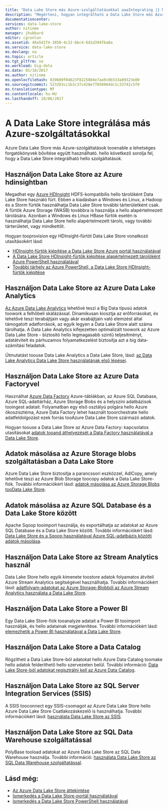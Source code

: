 ```yaml
---
title: "Data Lake Store más Azure-szolgáltatásokkal aaaIntegrating |} Microsoft Docs"
description: "Megérteni, hogyan integrálható a Data Lake Store más Azure-szolgáltatásokkal"
documentationcenter: 
services: data-lake-store
author: nitinme
manager: jhubbard
editor: cgronlun
ms.assetid: 48a5d1f4-3850-4c22-bbc4-6d1d394fba8a
ms.service: data-lake-store
ms.devlang: na
ms.topic: article
ms.tgt_pltfrm: na
ms.workload: big-data
ms.date: 05/10/2017
ms.author: nitinme
ms.openlocfilehash: 839689f04623f8225884e7aa9c0b533a09323e80
ms.sourcegitcommit: 523283cc1b3c37c428e77850964dc1c33742c5f0
ms.translationtype: MT
ms.contentlocale: hu-HU
ms.lasthandoff: 10/06/2017
---
```

# <a name="integrating-data-lake-store-with-other-azure-services"></a>A Data Lake Store integrálása más Azure-szolgáltatásokkal
Azure Data Lake Store más Azure-szolgáltatások tooenable a lehetséges forgatókönyvek bővítése együtt használható. hello következő sorolja fel, hogy a Data Lake Store integrálható hello szolgáltatások.

## <a name="use-data-lake-store-with-azure-hdinsight"></a>Használjon Data Lake Store az Azure hdinsightban
Megadhat egy [Azure HDInsight](https://azure.microsoft.com/documentation/learning-paths/hdinsight-self-guided-hadoop-training/) HDFS-kompatibilis hello tárolóként Data Lake Store használó fürt. Ebben a kiadásban a Windows és Linux, a Hadoop és a Storm fürtök használhatja Data Lake Store további tárterületként csak. A fürtök Azure Storage (WASB) továbbra is használja a hello alapértelmezett tárolására. Azonban a Windows és Linux HBase fürtök esetén is használhatja Data Lake Store hello alapértelmezett tároló, vagy további tárterületet, vagy mindkettőt.

Hogyan tooprovision egy HDInsight-fürtöt Data Lake Store vonatkozó utasításokért lásd:

* [HDInsight-fürtök kiépítése a Data Lake Store Azure portál használatával](data-lake-store-hdinsight-hadoop-use-portal.md)
* [A Data Lake Store HDInsight-fürtök kiépítése alapértelmezett tárolóként Azure PowerShell használatával](data-lake-store-hdinsight-hadoop-use-powershell-for-default-storage.md)
* [További tárhely az Azure PowerShell, a Data Lake Store HDInsight-fürtök kiépítése](data-lake-store-hdinsight-hadoop-use-powershell.md)

## <a name="use-data-lake-store-with-azure-data-lake-analytics"></a>Használjon Data Lake Store az Azure Data Lake Analytics
[Az Azure Data Lake Analytics](../data-lake-analytics/data-lake-analytics-overview.md) lehetővé teszi a Big Data típusú adatok toowork a felhőbeli skálázással. Dinamikusan kiosztja az erőforrásokat, és lehetővé teszi terabájtjain vagy akár exabájtjain való elemzést által támogatott adatforrások, az egyik legyen a Data Lake Store alatt száma tárolhatja. A Data Lake Analytics kifejezetten optimalizált toowork az Azure Data Lake Store - biztosító hello legmagasabb szintű teljesítményt, adatátvitelt és párhuzamos folyamatkezelést biztosítja azt a big data-számítási feladatok.

Útmutatást toouse Data Lake Analytics a Data Lake Store, lásd: [az Data Lake Analytics Data Lake Store használatának első lépései](../data-lake-analytics/data-lake-analytics-get-started-portal.md).

## <a name="use-data-lake-store-with-azure-data-factory"></a>Használjon Data Lake Store az Azure Data Factoryvel
Használhat [Azure Data Factory](https://azure.microsoft.com/services/data-factory/) Azure-táblákban, az Azure SQL Database, Azure SQL-adattárház, Azure Storage Blobs és a helyszíni adatbázisok tooingest adatait. Folyamatban egy első osztályú polgára hello Azure ökoszisztéma, Azure Data Factory lehet használt tooorchestrate hello adatfeldolgozást ezek forrás tooAzure Data Lake Store származó adatok.

Hogyan toouse a Data Lake Store az Azure Data Factory: kapcsolatos utasításokat [adatok tooand áthelyezését a Data Factory használatával a Data Lake Store](../data-factory/data-factory-azure-datalake-connector.md).

## <a name="copy-data-from-azure-storage-blobs-into-data-lake-store"></a>Adatok másolása az Azure Storage blobs szolgáltatásban a Data Lake Store
Azure Data Lake Store biztosítja a parancssori eszközzel, AdlCopy, amely lehetővé teszi az Azure Blob Storage toocopy adatok a Data Lake Store-fiók. További információkért lásd: [adatok másolása az Azure Storage Blobs tooData Lake Store](data-lake-store-copy-data-azure-storage-blob.md).

## <a name="copy-data-between-azure-sql-database-and-data-lake-store"></a>Adatok másolása az Azure SQL Database és a Data Lake Store között
Apache Sqoop tooimport használja, és exportálhatja az adatokat az Azure SQL Database és a Data Lake Store között. További információkért lásd: [Data Lake Store és a Sqoop használatával Azure SQL-adatbázis közötti adatok másolása](data-lake-store-data-transfer-sql-sqoop.md).

## <a name="use-data-lake-store-with-stream-analytics"></a>Használjon Data Lake Store az Stream Analytics használ
Data Lake Store hello egyik kimenete toostore adatok folyamatos átviteli Azure Stream Analytics segítségével használhatja. További információkért lásd: [adatfolyam-adatokat az Azure Storage-Blobból az Azure Stream Analytics használata a Data Lake Store](data-lake-store-stream-analytics.md).

## <a name="use-data-lake-store-with-power-bi"></a>Használjon Data Lake Store a Power BI
Egy Data Lake Store-fiók tooanalyze adatait a Power BI tooimport használják, és hello adatainak megjelenítése. További információkért lásd: [elemezhetik a Power BI használatával a Data Lake Store](data-lake-store-power-bi.md).

## <a name="use-data-lake-store-with-data-catalog"></a>Használjon Data Lake Store a Data Catalog
Rögzítheti a Data Lake Store-ból adatokat hello Azure Data Catalog toomake hello adatok felderíthető hello szervezeten belül. További információ: [Data Lake Store-ból adatokat regisztrálni kell az Azure Data Catalog](data-lake-store-with-data-catalog.md).

## <a name="use-data-lake-store-with-sql-server-integration-services-ssis"></a>Használjon Data Lake Store az SQL Server Integration Services (SSIS)
A SSIS tooconnect egy SSIS-csomagot az Azure Data Lake Store hello Azure Data Lake Store Csatlakozáskezelő is használhatja. További információkért lásd: [használata Data Lake Store az SSIS](https://docs.microsoft.com/sql/integration-services/connection-manager/azure-data-lake-store-connection-manager).

## <a name="use-data-lake-store-with-sql-data-warehouse"></a>Használjon Data Lake Store az SQL Data Warehouse szolgáltatással
PolyBase tooload adatokat az Azure Data Lake Store az SQL Data Warehouse használja. További információ: [használata Data Lake Store az SQL Data Warehouse szolgáltatással](../sql-data-warehouse/sql-data-warehouse-load-from-azure-data-lake-store.md).

## <a name="see-also"></a>Lásd még:
* [Az Azure Data Lake Store áttekintése](data-lake-store-overview.md)
* [Ismerkedés a Data Lake Store-portál használatával](data-lake-store-get-started-portal.md)
* [Ismerkedés a Data Lake Store PowerShell használatával](data-lake-store-get-started-powershell.md)  

